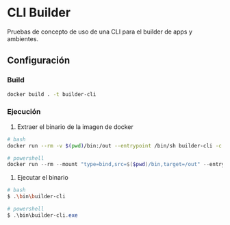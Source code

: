 # CLI Builder

Pruebas de concepto de uso de una CLI para el builder de apps y ambientes.

## Configuración

### Build

```bash
docker build . -t builder-cli
```

### Ejecución

1. Extraer el binario de la imagen de docker

```bash
# bash
docker run --rm -v $(pwd)/bin:/out --entrypoint /bin/sh builder-cli -c "cp /root/builder-cli /out/"
```

```powershell
# powershell
docker run --rm --mount "type=bind,src=$($pwd)/bin,target=/out" --entrypoint /bin/sh builder-cli -c "cp /root/builder-cli.exe /out/"
```

1. Ejecutar el binario
   
```bash
# bash
$ .\bin\builder-cli
```

```powershell
# powershell
$ .\bin\builder-cli.exe
```
